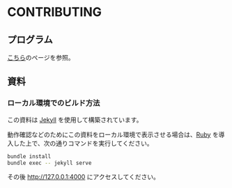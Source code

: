# CONTRIBUTING

## プログラム

[こちら](HACKING.md)のページを参照。

## 資料

### ローカル環境でのビルド方法

この資料は [Jekyll](http://jekyllrb-ja.github.io) を使用して構築されています。

動作確認などのためにこの資料をローカル環境で表示させる場合は、[Ruby](https://www.ruby-lang.org) を導入した上で、次の通りコマンドを実行してください。

```sh
bundle install
bundle exec -- jekyll serve
```

その後 http://127.0.0.1:4000 にアクセスしてください。
